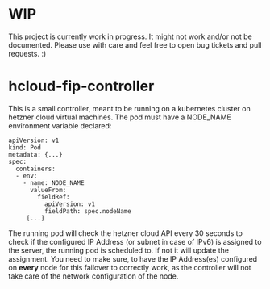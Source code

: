 # WIP
This project is currently work in progress. It might not work and/or not be documented. Please use with care and feel free to open bug tickets and pull requests. :)

# hcloud-fip-controller

This is a small controller, meant to be running on a kubernetes cluster on hetzner cloud virtual machines. The pod must have a NODE_NAME environment variable declared:

```
apiVersion: v1
kind: Pod
metadata: {...}
spec:
  containers:
  - env:
    - name: NODE_NAME
      valueFrom:
        fieldRef:
          apiVersion: v1
          fieldPath: spec.nodeName
     [...]
```

The running pod will check the hetzner cloud API every 30 seconds to check if the configured IP Address (or subnet in case of IPv6) is assigned to the server, the running pod is scheduled to. If not it will update the assignment.
You need to make sure, to have the IP Address(es) configured on **every** node for this failover to correctly work, as the controller will not take care of the network configuration of the node.
